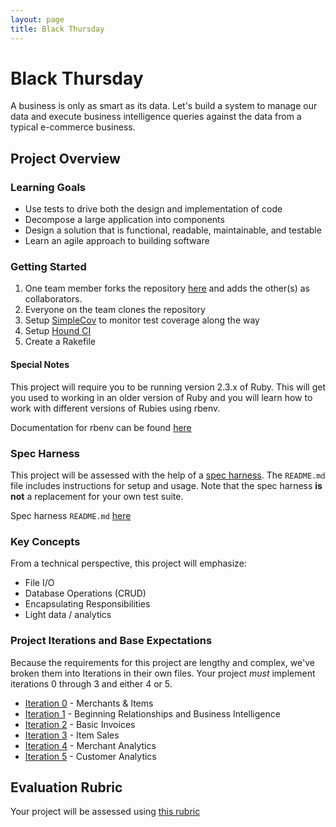 ```yaml
---
layout: page
title: Black Thursday
---
```


Black Thursday
===============

A business is only as smart as its data. Let's build a system to manage our data and execute business intelligence queries against the data from a typical e-commerce business.

Project Overview
-----------------

### Learning Goals

*   Use tests to drive both the design and implementation of code
*   Decompose a large application into components
*   Design a solution that is functional, readable, maintainable, and testable
*   Learn an agile approach to building software

### Getting Started

1.  One team member forks the repository [here](https://github.com/turingschool-examples/black_thursday) and adds the other(s) as collaborators.
1.  Everyone on the team clones the repository
1.  Setup [SimpleCov](https://github.com/colszowka/simplecov) to monitor test coverage along the way
1.  Setup [Hound CI](https://houndci.com/)
1.  Create a Rakefile

#### Special Notes

This project will require you to be running version 2.3.x of Ruby. This will get you used to working in an older version of Ruby and you will learn how to work with different versions of Rubies using rbenv.

Documentation for rbenv can be found [here](https://github.com/rbenv/rbenv/blob/master/README.md)

### Spec Harness

This project will be assessed with the help of a [spec harness](https://github.com/turingschool/black_thursday_spec_harness). The `README.md` file includes instructions for setup and usage. Note that the spec harness **is not** a replacement for your own test suite.

Spec harness `README.md` [here](https://github.com/turingschool/black_thursday_spec_harness)

### Key Concepts

From a technical perspective, this project will emphasize:

*   File I/O
*   Database Operations (CRUD)
*   Encapsulating Responsibilities
*   Light data / analytics

### Project Iterations and Base Expectations

Because the requirements for this project are lengthy and complex, we've broken
them into Iterations in their own files. Your project *must* implement iterations 0 through 3 and either 4 or 5.

*   [Iteration 0](black_thursday_iterations/iteration_0) - Merchants & Items
*   [Iteration 1](black_thursday_iterations/iteration_1) - Beginning Relationships and Business Intelligence
*   [Iteration 2](black_thursday_iterations/iteration_2) - Basic Invoices
*   [Iteration 3](black_thursday_iterations/iteration_3) - Item Sales
*   [Iteration 4](black_thursday_iterations/iteration_4) - Merchant Analytics
*   [Iteration 5](black_thursday_iterations/iteration_5) - Customer Analytics


## Evaluation Rubric

Your project will be assessed using [this rubric](./rubric)
